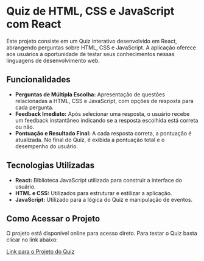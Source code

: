# Quiz de HTML, CSS e JavaScript com React

Este projeto consiste em um Quiz interativo desenvolvido em React, abrangendo perguntas sobre HTML, CSS e JavaScript. A aplicação oferece aos usuários a oportunidade de testar seus conhecimentos nessas linguagens de desenvolvimento web.

## Funcionalidades

- **Perguntas de Múltipla Escolha:** Apresentação de questões relacionadas a HTML, CSS e JavaScript, com opções de resposta para cada pergunta.
- **Feedback Imediato:** Após selecionar uma resposta, o usuário recebe um feedback instantâneo indicando se a resposta escolhida está correta ou não.
- **Pontuação e Resultado Final:** A cada resposta correta, a pontuação é atualizada. No final do Quiz, é exibida a pontuação total e o desempenho do usuário.

## Tecnologias Utilizadas

- **React:** Biblioteca JavaScript utilizada para construir a interface do usuário.
- **HTML e CSS:** Utilizados para estruturar e estilizar a aplicação.
- **JavaScript:** Utilizado para a lógica do Quiz e manipulação de eventos.

## Como Acessar o Projeto

O projeto está disponível online para acesso direto. Para testar o Quiz basta clicar no link abaixo:

[Link para o Projeto do Quiz](URL_DO_SEU_PROJETO) <br>
